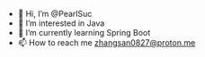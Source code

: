 - 👋 Hi, I’m @PearlSuc
- 👀 I’m interested in Java
- 🌱 I’m currently learning Spring Boot
- 📫 How to reach me zhangsan0827@proton.me

